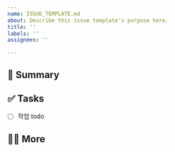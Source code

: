 ```yaml
---
name: ISSUE_TEMPLATE.md
about: Describe this issue template's purpose here.
title: ''
labels: ''
assignees: ''

---
```


## 📄 Summary
>

## ✅ Tasks

- [ ] 작업 todo

## 🙋🏻 More
>

